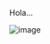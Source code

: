 Hola...

![image](https://user-images.githubusercontent.com/105765407/188520913-01660ae4-ff0e-46c8-a674-f14b8d6afd1a.png)

